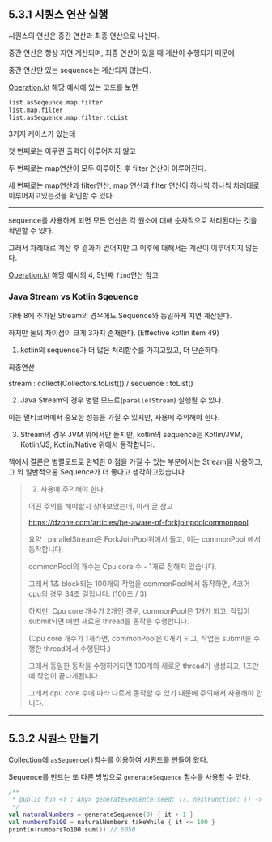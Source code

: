 ## 5.3.1 시퀀스 연산 실행

시퀀스의 연산은 중간 연산과 최종 연산으로 나뉜다.

중간 연산은 항상 지연 계산되며, 최종 연산이 있을 때 계산이 수행되기 때문에

중간 연산만 있는 sequence는 계산되지 않는다.

[Operation.kt](Operation.kt) 해당 예시에 있는 코드를 보면

```kotlin
list.asSeqeunce.map.filter
list.map.filter
list.asSequence.map.filter.toList
```

3가지 케이스가 있는데 

첫 번째로는 아무런 출력이 이루어지지 않고

두 번째로는 map연산이 모두 이루어진 후 filter 연산이 이루어진다.

세 번째로는 map연산과 filter연산, map 연산과 filter 연산이 하나씩 하나씩 차례대로 이루어지고있는것을 확인할 수 있다.

---

sequence를 사용하게 되면 모든 연산은 각 원소에 대해 순차적으로 처리된다는 것을 확인할 수 있다.

그래서 차례대로 계산 후 결과가 얻어지만 그 이후에 대해서는 계산이 이루어지지 않는다.

[Operation.kt](Operation.kt) 해당 예시의 4, 5번째 `find`연산 참고

### Java Stream vs Kotlin Sqeuence

자바 8에 추가된 Stream의 경우에도 Sequence와 동일하게 지연 계산된다.

하지만 둘의 차이점이 크게 3가지 존재한다. (Effective kotlin item 49)

1. kotlin의 sequence가 더 많은 처리함수를 가지고있고, 더 단순하다.

최종연산

stream : collect(Collectors.toList()) / sequence : toList()

2. Java Stream의 경우 병렬 모드로(`parallelStream`) 실행될 수 있다.

이는 멀티코어에서 중요한 성능을 가질 수 있지만, 사용에 주의해야 한다.

3. Stream의 경우 JVM 위에서만 돌지만, kotlin의 sequence는 Kotlin/JVM, Kotlin/JS, Kotlin/Native 위에서 동작합니다.

책에서 결론은 병렬모드로 완벽한 이점을 가질 수 있는 부분에서는 Stream을 사용하고, 그 외 일반적으론 Sequence가 더 좋다고 생각하고있습니다.

> 2. 사용에 주의해야 한다.
> 
> 어떤 주의를 해야할지 찾아보았는데, 아래 글 참고
> 
> https://dzone.com/articles/be-aware-of-forkjoinpoolcommonpool
> 
> 요약 : parallelStream은 ForkJoinPool위에서 돌고, 이는 commonPool 에서 동작합니다.
> 
> commonPool의 개수는 Cpu core 수 - 1개로 정해져 있습니다.
> 
> 그래서 1초 block되는 100개의 작업을 commonPool에서 동작하면, 4코어 cpu의 경우 34초 걸립니다. (100초 / 3)
> 
> 하지만, Cpu core 개수가 2개인 경우, commonPool은 1개가 되고, 작업이 submit되면 매번 새로운 thread를 동작을 수행합니다.
> 
> (Cpu core 개수가 1개라면, commonPool은 0개가 되고, 작업은 submit을 수행한 thread에서 수행된다.)
> 
> 그래서 동일한 동작을 수행하게되면 100개의 새로운 thread가 생성되고, 1초만에 작업이 끝나게됩니다.
> 
> 그래서 cpu core 수에 따라 다르게 동작할 수 있기 때문에 주의해서 사용해야 합니다.

---

## 5.3.2 시퀀스 만들기

Collection에 `asSequence()`함수를 이용하여 시퀀드를 만들어 왔다.

Sequence를 만드는 또 다른 방법으로 `generateSequence` 함수를 사용할 수 있다.

```kotlin
/**
 * public fun <T : Any> generateSequence(seed: T?, nextFunction: () -> T?): Sequence<T>
 */
val naturalNumbers = generateSequence(0) { it + 1 }
val numbersTo100 = naturalNumbers.takeWhile { it <= 100 }
println(numbersTo100.sum()) // 5050
```